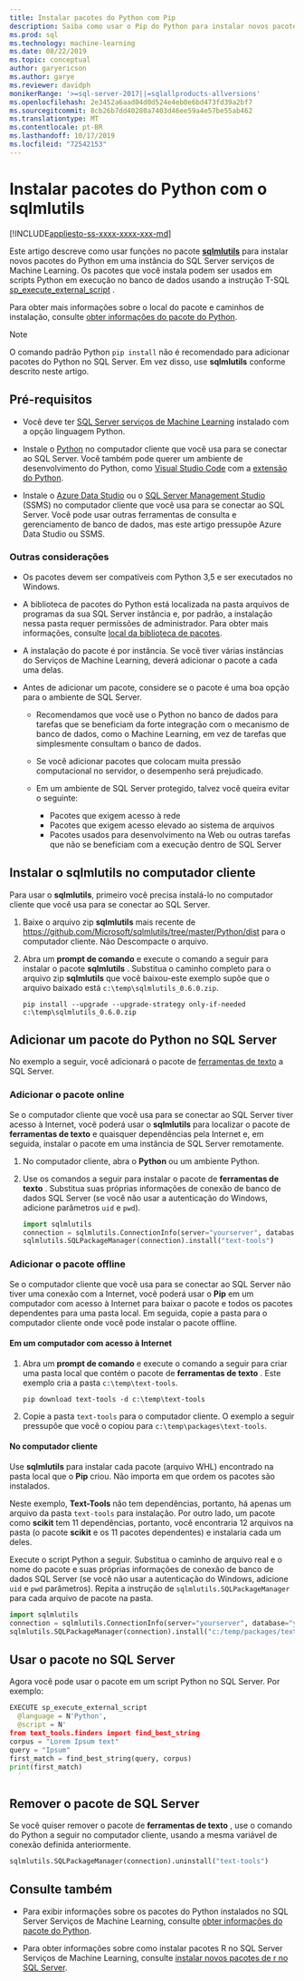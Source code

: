 ```yaml
---
title: Instalar pacotes do Python com Pip
description: Saiba como usar o Pip do Python para instalar novos pacotes do Python em uma instância do SQL Server Serviços de Machine Learning.
ms.prod: sql
ms.technology: machine-learning
ms.date: 08/22/2019
ms.topic: conceptual
author: garyericson
ms.author: garye
ms.reviewer: davidph
monikerRange: '>=sql-server-2017||=sqlallproducts-allversions'
ms.openlocfilehash: 2e3452a6aad04d0d524e4eb0e6bd473fd39a2bf7
ms.sourcegitcommit: 8cb26b7dd40280a7403d46ee59a4e57be55ab462
ms.translationtype: MT
ms.contentlocale: pt-BR
ms.lasthandoff: 10/17/2019
ms.locfileid: "72542153"
---
```

# <a name="install-python-packages-with-sqlmlutils"></a>Instalar pacotes do Python com o sqlmlutils

[!INCLUDE[appliesto-ss-xxxx-xxxx-xxx-md](../../includes/appliesto-ss-xxxx-xxxx-xxx-md.md)]

Este artigo descreve como usar funções no pacote [**sqlmlutils**](https://github.com/Microsoft/sqlmlutils) para instalar novos pacotes do Python em uma instância do SQL Server serviços de Machine Learning. Os pacotes que você instala podem ser usados em scripts Python em execução no banco de dados usando a instrução T-SQL [sp_execute_external_script](https://docs.microsoft.com/sql/relational-databases/system-stored-procedures/sp-execute-external-script-transact-sql) .

Para obter mais informações sobre o local do pacote e caminhos de instalação, consulte [obter informações do pacote do Python](../package-management/python-package-information.md).

> [!NOTE]
> O comando padrão Python `pip install` não é recomendado para adicionar pacotes do Python no SQL Server. Em vez disso, use **sqlmlutils** conforme descrito neste artigo.

## <a name="prerequisites"></a>Pré-requisitos

+ Você deve ter [SQL Server serviços de Machine Learning](../install/sql-machine-learning-services-windows-install.md) instalado com a opção linguagem Python.

+ Instale o [Python](https://www.python.org/) no computador cliente que você usa para se conectar ao SQL Server. Você também pode querer um ambiente de desenvolvimento do Python, como [Visual Studio Code](https://code.visualstudio.com/download) com a [extensão do Python](https://marketplace.visualstudio.com/items?itemName=ms-python.python). 

+ Instale o [Azure Data Studio](https://docs.microsoft.com/sql/azure-data-studio/what-is) ou o [SQL Server Management Studio](https://docs.microsoft.com/sql/ssms/sql-server-management-studio-ssms) (SSMS) no computador cliente que você usa para se conectar ao SQL Server. Você pode usar outras ferramentas de consulta e gerenciamento de banco de dados, mas este artigo pressupõe Azure Data Studio ou SSMS.

### <a name="other-considerations"></a>Outras considerações

+ Os pacotes devem ser compatíveis com Python 3,5 e ser executados no Windows.

+ A biblioteca de pacotes do Python está localizada na pasta arquivos de programas da sua SQL Server instância e, por padrão, a instalação nessa pasta requer permissões de administrador. Para obter mais informações, consulte [local da biblioteca de pacotes](../package-management/python-package-information.md#default-python-library-location).

+ A instalação do pacote é por instância. Se você tiver várias instâncias do Serviços de Machine Learning, deverá adicionar o pacote a cada uma delas.

+ Antes de adicionar um pacote, considere se o pacote é uma boa opção para o ambiente de SQL Server.

  + Recomendamos que você use o Python no banco de dados para tarefas que se beneficiam da forte integração com o mecanismo de banco de dados, como o Machine Learning, em vez de tarefas que simplesmente consultam o banco de dados.

  + Se você adicionar pacotes que colocam muita pressão computacional no servidor, o desempenho será prejudicado.

  + Em um ambiente de SQL Server protegido, talvez você queira evitar o seguinte:
    + Pacotes que exigem acesso à rede
    + Pacotes que exigem acesso elevado ao sistema de arquivos
    + Pacotes usados para desenvolvimento na Web ou outras tarefas que não se beneficiam com a execução dentro de SQL Server

## <a name="install-sqlmlutils-on-the-client-computer"></a>Instalar o sqlmlutils no computador cliente

Para usar o **sqlmlutils**, primeiro você precisa instalá-lo no computador cliente que você usa para se conectar ao SQL Server.

1. Baixe o arquivo zip **sqlmlutils** mais recente de https://github.com/Microsoft/sqlmlutils/tree/master/Python/dist para o computador cliente. Não Descompacte o arquivo.

1. Abra um **prompt de comando** e execute o comando a seguir para instalar o pacote **sqlmlutils** . Substitua o caminho completo para o arquivo zip **sqlmlutils** que você baixou-este exemplo supõe que o arquivo baixado está `c:\temp\sqlmlutils_0.6.0.zip`.

   ```console
   pip install --upgrade --upgrade-strategy only-if-needed c:\temp\sqlmlutils_0.6.0.zip
   ```

## <a name="add-a-python-package-on-sql-server"></a>Adicionar um pacote do Python no SQL Server

No exemplo a seguir, você adicionará o pacote de [ferramentas de texto](https://pypi.org/project/text-tools/) a SQL Server.

### <a name="add-the-package-online"></a>Adicionar o pacote online

Se o computador cliente que você usa para se conectar ao SQL Server tiver acesso à Internet, você poderá usar o **sqlmlutils** para localizar o pacote de **ferramentas de texto** e quaisquer dependências pela Internet e, em seguida, instalar o pacote em uma instância de SQL Server remotamente.

1. No computador cliente, abra o **Python** ou um ambiente Python.

1. Use os comandos a seguir para instalar o pacote de **ferramentas de texto** . Substitua suas próprias informações de conexão de banco de dados SQL Server (se você não usar a autenticação do Windows, adicione parâmetros `uid` e `pwd`).

   ```python
   import sqlmlutils
   connection = sqlmlutils.ConnectionInfo(server="yourserver", database="yourdatabase")
   sqlmlutils.SQLPackageManager(connection).install("text-tools")
   ```

### <a name="add-the-package-offline"></a>Adicionar o pacote offline

Se o computador cliente que você usa para se conectar ao SQL Server não tiver uma conexão com a Internet, você poderá usar o **Pip** em um computador com acesso à Internet para baixar o pacote e todos os pacotes dependentes para uma pasta local. Em seguida, copie a pasta para o computador cliente onde você pode instalar o pacote offline.

#### <a name="on-a-computer-with-internet-access"></a>Em um computador com acesso à Internet

1. Abra um **prompt de comando** e execute o comando a seguir para criar uma pasta local que contém o pacote de **ferramentas de texto** . Este exemplo cria a pasta `c:\temp\text-tools`.

   ```console
   pip download text-tools -d c:\temp\text-tools
   ```

1. Copie a pasta `text-tools` para o computador cliente. O exemplo a seguir pressupõe que você o copiou para `c:\temp\packages\text-tools`.

#### <a name="on-the-client-computer"></a>No computador cliente

Use **sqlmlutils** para instalar cada pacote (arquivo WHL) encontrado na pasta local que o **Pip** criou. Não importa em que ordem os pacotes são instalados.

Neste exemplo, **Text-Tools** não tem dependências, portanto, há apenas um arquivo da pasta `text-tools` para instalação. Por outro lado, um pacote como **scikit** tem 11 dependências, portanto, você encontraria 12 arquivos na pasta (o pacote **scikit** e os 11 pacotes dependentes) e instalaria cada um deles.

Execute o script Python a seguir. Substitua o caminho de arquivo real e o nome do pacote e suas próprias informações de conexão de banco de dados SQL Server (se você não usar a autenticação do Windows, adicione `uid` e `pwd` parâmetros). Repita a instrução de `sqlmlutils.SQLPackageManager` para cada arquivo de pacote na pasta.

```python
import sqlmlutils
connection = sqlmlutils.ConnectionInfo(server="yourserver", database="yourdatabase")
sqlmlutils.SQLPackageManager(connection).install("c:/temp/packages/text-tools/text_tools-1.0.0-py3-none-any.whl")
```

## <a name="use-the-package-in-sql-server"></a>Usar o pacote no SQL Server

Agora você pode usar o pacote em um script Python no SQL Server. Por exemplo:

```python
EXECUTE sp_execute_external_script
  @language = N'Python',
  @script = N'
from text_tools.finders import find_best_string
corpus = "Lorem Ipsum text"
query = "Ipsum"
first_match = find_best_string(query, corpus)
print(first_match)
  '
```

## <a name="remove-the-package-from-sql-server"></a>Remover o pacote de SQL Server

Se você quiser remover o pacote de **ferramentas de texto** , use o comando do Python a seguir no computador cliente, usando a mesma variável de conexão definida anteriormente.

```python
sqlmlutils.SQLPackageManager(connection).uninstall("text-tools")
```

## <a name="see-also"></a>Consulte também

+ Para exibir informações sobre os pacotes do Python instalados no SQL Server Serviços de Machine Learning, consulte [obter informações do pacote do Python](../package-management/python-package-information.md).

+ Para obter informações sobre como instalar pacotes R no SQL Server Serviços de Machine Learning, consulte [instalar novos pacotes de r no SQL Server](../r/install-additional-r-packages-on-sql-server.md).
